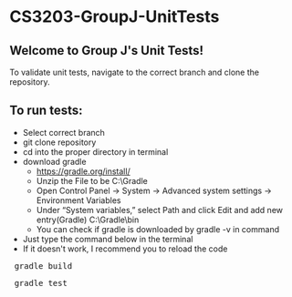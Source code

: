 # CS3203-GroupJ-UnitTests

## Welcome to Group J's Unit Tests!
To validate unit tests, navigate to the correct branch and clone the repository.

## To run tests:
- Select correct branch
- git clone repository
- cd into the proper directory in terminal
- download gradle
  - https://gradle.org/install/
  - Unzip the File to be C:\Gradle
  - Open Control Panel → System → Advanced system settings → Environment Variables
  - Under “System variables,” select Path and click Edit and add new entry(Gradle)  C:\Gradle\bin
  - You can check if gradle is downloaded by gradle -v in command
- Just type the command below in the terminal
- If it doesn't work, I recommend you to reload the code
<pre> gradle build </pre>
<pre> gradle test </pre>





